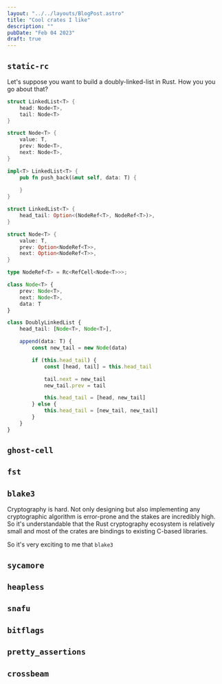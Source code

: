```yaml
---
layout: "../../layouts/BlogPost.astro"
title: "Cool crates I like"
description: ""
pubDate: "Feb 04 2023"
draft: true
---
```


## `static-rc`

Let's suppose you want to build a doubly-linked-list in Rust. How you you go about that?

```rust
struct LinkedList<T> {
    head: Node<T>,
    tail: Node<T>
}

struct Node<T> {
    value: T,
    prev: Node<T>,
    next: Node<T>,
}
```

```rust
impl<T> LinkedList<T> {
    pub fn push_back(&mut self, data: T) {
        
    }
}
```




```rust
struct LinkedList<T> {
    head_tail: Option<(NodeRef<T>, NodeRef<T>)>,
}

struct Node<T> {
    value: T,
    prev: Option<NodeRef<T>>,
    next: Option<NodeRef<T>>,
}

type NodeRef<T> = Rc<RefCell<Node<T>>>;
```








```typescript
class Node<T> {
    prev: Node<T>,
    next: Node<T>,
    data: T
}

class DoublyLinkedList {
    head_tail: [Node<T>, Node<T>],

    append(data: T) {
        const new_tail = new Node(data)

        if (this.head_tail) {
            const [head, tail] = this.head_tail

            tail.next = new_tail
            new_tail.prev = tail

            this.head_tail = [head, new_tail] 
        } else {
            this.head_tail = [new_tail, new_tail] 
        }
    }
}
```

## `ghost-cell`

## `fst`

## `blake3`

Cryptography is hard. Not only designing but also implementing any cryptographic algorithm is error-prone and the stakes are incredibly high. So it's understandable that the Rust cryptography ecosystem is relatively small and most of the crates are bindings to existing C-based libraries. 

So it's very exciting to me that `blake3` 

## `sycamore`
## `heapless`
## `snafu`
## `bitflags`
## `pretty_assertions`
## `crossbeam`
